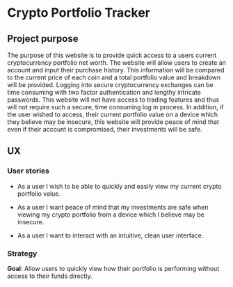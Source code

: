 # Crypto Portfolio Tracker

## Project purpose 
The purpose of this website is to provide quick access to a users current cryptocurrency portfolio net worth.
The website will allow users to create an account and input their purchase history. This information will be compared to the current price of each coin and a total portfolio value and breakdown will be provided. Logging into secure cryptocurrency exchanges can be time consuming with two factor authentication and lengthy intricate passwords. This website will not have access to trading features and thus will not require such a secure, time consuming log in process. In addition, if the user wished to access, their current portfolio value on a device which they believe may be insecure, this website will provide peace of mind that even if their account is compromised, their investments will be safe.

## UX

### User stories
* As a user I wish to be able to quickly and easily view my current crypto portfolio value.

* As a user I want peace of mind that my investments are safe when viewing my crypto portfolio from a device which I believe may be insecure.

* As a user I want to interact with an intuitive, clean user interface.


### Strategy
__Goal__: Allow users to quickly view how their portfolio is performing without access to their funds directly.